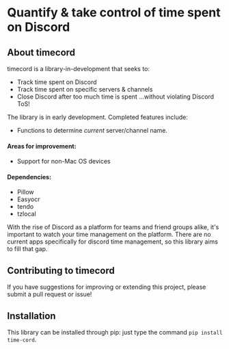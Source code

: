 # Quantify & take control of time spent on Discord
## About timecord

timecord is a library-in-development that seeks to:
- Track time spent on Discord
- Track time spent on specific servers & channels
- Close Discord after too much time is spent
...without violating Discord ToS!

The library is in early development.  Completed features include:
- Functions to determine _current_ server/channel name.

#### Areas for improvement:
- Support for non-Mac OS devices

#### Dependencies:
- Pillow
- Easyocr
- tendo
- tzlocal

With the rise of Discord as a platform for teams and friend groups alike, it's important to watch your time management on the platform. There are no current apps specifically for discord time management, so this library aims to fill that gap.  

## Contributing to timecord

If you have suggestions for improving or extending this project, please submit a pull request or issue!

## Installation

This library can be installed through pip: just type the command  ``pip install time-cord``.
